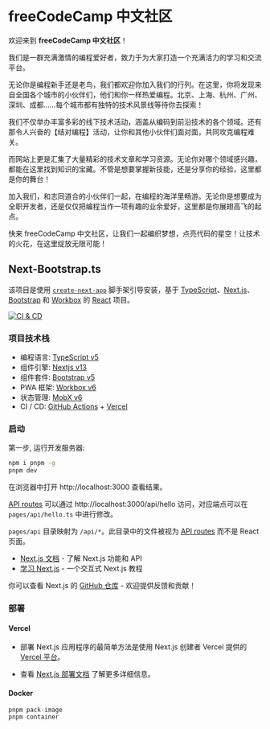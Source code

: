 # freeCodeCamp 中文社区

欢迎来到 **freeCodeCamp 中文社区**！

我们是一群充满激情的编程爱好者，致力于为大家打造一个充满活力的学习和交流平台。

无论你是编程新手还是老鸟，我们都欢迎你加入我们的行列。在这里，你将发现来自全国各个城市的小伙伴们，他们和你一样热爱编程。北京、上海、杭州、广州、深圳、成都……每个城市都有独特的技术风景线等待你去探索！

我们不仅举办丰富多彩的线下技术活动，涵盖从编码到前沿技术的各个领域。还有那令人兴奋的【结对编程】活动，让你和其他小伙伴们面对面，共同攻克编程难关。

而网站上更是汇集了大量精彩的技术文章和学习资源。无论你对哪个领域感兴趣，都能在这里找到知识的宝藏。不管是想要掌握新技能，还是分享你的经验，这里都是你的舞台！

加入我们，和志同道合的小伙伴们一起，在编程的海洋里畅游。无论你是想要成为全职开发者，还是仅仅把编程当作一项有趣的业余爱好，这里都是你展翅高飞的起点。

快来 freeCodeCamp 中文社区，让我们一起编织梦想，点亮代码的星空！让技术的火花，在这里绽放无限可能！
## Next-Bootstrap.ts

该项目是使用 [`create-next-app`][6] 脚手架引导安装，基于 [TypeScript][2]、[Next.js][3]、[Bootstrap][4] 和 [Workbox][5] 的 [React][1] 项目。

<!--[![NPM Dependency](https://david-dm.org/idea2app/next-bootstrap-ts.svg)][7]-->
[![CI & CD](https://github.com/idea2app/Next-Bootstrap-ts/actions/workflows/main.yml/badge.svg)][8]

### 项目技术栈

- 编程语言: [TypeScript v5][2]
- 组件引擎: [Nextjs v13][3]
- 组件套件: [Bootstrap v5][4]
- PWA 框架: [Workbox v6][5]
- 状态管理: [MobX v6][9]
- CI / CD: [GitHub Actions][11] + [Vercel][12]

### 启动

第一步, 运行开发服务器:
```bash
npm i pnpm -g
pnpm dev
```

在浏览器中打开 http://localhost:3000 查看结果。

[API routes][13] 可以通过 http://localhost:3000/api/hello 访问，对应端点可以在 `pages/api/hello.ts` 中进行修改。

`pages/api` 目录映射为 `/api/*`。此目录中的文件被视为 [API routes][13] 而不是 React 页面。

- [Next.js 文档][14] - 了解 Next.js 功能和 API
- [学习 Next.js][15] - 一个交互式 Next.js 教程

你可以查看 Next.js 的 [GitHub 仓库][16] - 欢迎提供反馈和贡献！

### 部署

#### Vercel

- 部署 Next.js 应用程序的最简单方法是使用 Next.js 创建者 Vercel 提供的 [Vercel 平台][12]。

- 查看 [Next.js 部署文档][17] 了解更多详细信息。

#### Docker
```shell
pnpm pack-image
pnpm container
```

[1]: https://reactjs.org/
[2]: https://www.typescriptlang.org/
[3]: https://nextjs.org/
[4]: https://getbootstrap.com/
[5]: https://developers.google.com/web/tools/workbox
[6]: https://github.com/vercel/next.js/tree/canary/packages/create-next-app
[7]: https://david-dm.org/idea2app/next-bootstrap-ts
[8]: https://github.com/idea2app/Next-Bootstrap-ts/actions/workflows/main.yml
[9]: https://github.com/mobxjs/mobx/tree/mobx4and5/docs
[11]: https://github.com/features/actions
[12]: https://vercel.com/new?filter=next.js
[13]: https://nextjs.org/docs/api-routes/introduction
[14]: https://nextjs.org/docs
[15]: https://nextjs.org/learn
[16]: https://github.com/vercel/next.js/
[17]: https://nextjs.org/docs/deployment
